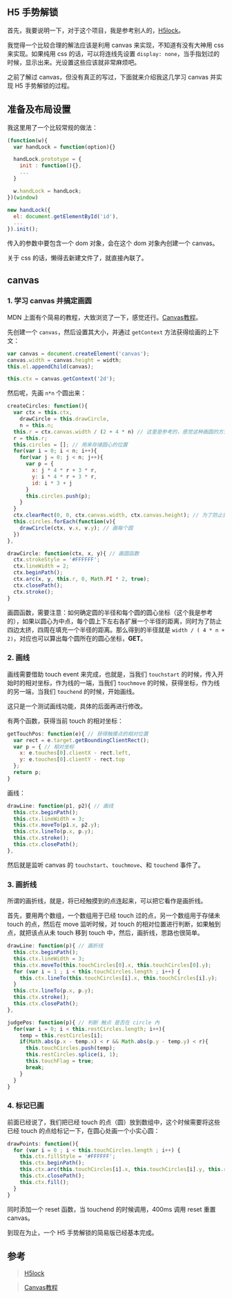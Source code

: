 ## H5 手势解锁

首先，我要说明一下，对于这个项目，我是参考别人的，[H5lock](https://github.com/lvming6816077/H5lock)。

我觉得一个比较合理的解法应该是利用 canvas 来实现，不知道有没有大神用 css 来实现。如果纯用 css 的话，可以将连线先设置 `display: none`，当手指划过的时候，显示出来。光设置这些应该就非常麻烦吧。

之前了解过 canvas，但没有真正的写过，下面就来介绍我这几学习 canvas 并实现 H5 手势解锁的过程。

## 准备及布局设置

我这里用了一个比较常规的做法：

```javascript
(function(w){
  var handLock = function(option){}

  handLock.prototype = {
    init : function(){},
    ...
  }

  w.handLock = handLock;
})(window)

new handLock({
  el: document.getElementById('id'),
  ...
}).init();
```

传入的参数中要包含一个 dom 对象，会在这个 dom 对象內创建一个 canvas。

关于 css 的话，懒得去新建文件了，就直接內联了。

## canvas

### 1. 学习 canvas 并搞定画圆

MDN 上面有个简易的教程，大致浏览了一下，感觉还行。[Canvas教程](https://developer.mozilla.org/zh-CN/docs/Web/API/Canvas_API/Tutorial)。

先创建一个 `canvas`，然后设置其大小，并通过 `getContext` 方法获得绘画的上下文：

```javascript
var canvas = document.createElement('canvas');
canvas.width = canvas.height = width;
this.el.appendChild(canvas);

this.ctx = canvas.getContext('2d');
```

然后呢，先画 `n*n` 个圆出来：

```javascript
createCircles: function(){
  var ctx = this.ctx,
    drawCircle = this.drawCircle,
    n = this.n;
  this.r = ctx.canvas.width / (2 + 4 * n) // 这里是参考的，感觉这种画圆的方式挺合理的，方方圆圆
  r = this.r;
  this.circles = []; // 用来存储圆心的位置
  for(var i = 0; i < n; i++){
    for(var j = 0; j < n; j++){
      var p = {
        x: j * 4 * r + 3 * r,
        y: i * 4 * r + 3 * r,
        id: i * 3 + j
      }
      this.circles.push(p);
    }
  }
  ctx.clearRect(0, 0, ctx.canvas.width, ctx.canvas.height); // 为了防止重复画
  this.circles.forEach(function(v){
    drawCircle(ctx, v.x, v.y); // 画每个圆
  })
},

drawCircle: function(ctx, x, y){ // 画圆函数
  ctx.strokeStyle = '#FFFFFF';
  ctx.lineWidth = 2;
  ctx.beginPath();
  ctx.arc(x, y, this.r, 0, Math.PI * 2, true);
  ctx.closePath();
  ctx.stroke();
}
```

画圆函数，需要注意：如何确定圆的半径和每个圆的圆心坐标（这个我是参考的），如果以圆心为中点，每个圆上下左右各扩展一个半径的距离，同时为了防止四边太挤，四周在填充一个半径的距离。那么得到的半径就是 `width / ( 4 * n + 2)`，对应也可以算出每个圆所在的圆心坐标，**GET**。

### 2. 画线

画线需要借助 touch event 来完成，也就是，当我们 `touchstart` 的时候，传入开始时的相对坐标，作为线的一端，当我们 `touchmove` 的时候，获得坐标，作为线的另一端，当我们 `touchend` 的时候，开始画线。

这只是一个测试画线功能，具体的后面再进行修改。

有两个函数，获得当前 touch 的相对坐标：

```javascript
getTouchPos: function(e){ // 获得触摸点的相对位置
  var rect = e.target.getBoundingClientRect();
  var p = { // 相对坐标
    x: e.touches[0].clientX - rect.left,
    y: e.touches[0].clientY - rect.top
  };
  return p;
}
```

画线：

```javascript
drawLine: function(p1, p2){ // 画线
  this.ctx.beginPath();
  this.ctx.lineWidth = 3;
  this.ctx.moveTo(p1.x, p2.y);
  this.ctx.lineTo(p.x, p.y);
  this.ctx.stroke();
  this.ctx.closePath();
},
```

然后就是监听 canvas 的 `touchstart`、`touchmove`、和 `touchend` 事件了。

### 3. 画折线

所谓的画折线，就是，将已经触摸到的点连起来，可以把它看作是画折线。

首先，要用两个数组，一个数组用于已经 touch 过的点，另一个数组用于存储未 touch 的点，然后在 move 监听时候，对 touch 的相对位置进行判断，如果触到点，就把该点从未 touch 移到 touch 中，然后，画折线，思路也很简单。

```javascript
drawLine: function(p){ // 画折线
  this.ctx.beginPath();
  this.ctx.lineWidth = 3;
  this.ctx.moveTo(this.touchCircles[0].x, this.touchCircles[0].y);
  for (var i = 1 ; i < this.touchCircles.length ; i++) {
    this.ctx.lineTo(this.touchCircles[i].x, this.touchCircles[i].y);
  }
  this.ctx.lineTo(p.x, p.y);
  this.ctx.stroke();
  this.ctx.closePath();
},
```

```javascript
judgePos: function(p){ // 判断 触点 是否在 circle 內
  for(var i = 0; i < this.restCircles.length; i++){
    temp = this.restCircles[i];
    if(Math.abs(p.x - temp.x) < r && Math.abs(p.y - temp.y) < r){
      this.touchCircles.push(temp);
      this.restCircles.splice(i, 1);
      this.touchFlag = true;
      break;
    }
  }
}
```

### 4. 标记已画

前面已经说了，我们把已经 touch 的点（圆）放到数组中，这个时候需要将这些已经 touch 的点给标记一下，在圆心处画一个小实心圆：

```javascript
drawPoints: function(){
  for (var i = 0 ; i < this.touchCircles.length ; i++) {
    this.ctx.fillStyle = '#FFFFFF';
    this.ctx.beginPath();
    this.ctx.arc(this.touchCircles[i].x, this.touchCircles[i].y, this.r / 2, 0, Math.PI * 2, true);
    this.ctx.closePath();
    this.ctx.fill();
  }
}
```

同时添加一个 reset 函数，当 touchend 的时候调用，400ms 调用 reset 重置 canvas。

到现在为止，一个 H5 手势解锁的简易版已经基本完成。

## 参考

>[H5lock](https://github.com/lvming6816077/H5lock)

>[Canvas教程](https://developer.mozilla.org/zh-CN/docs/Web/API/Canvas_API/Tutorial)